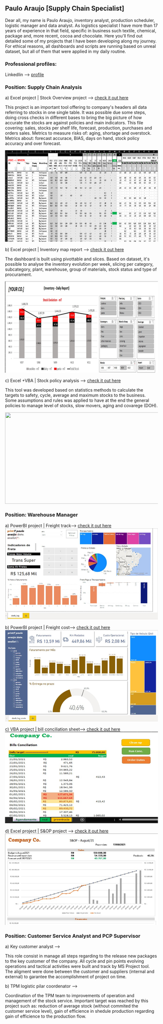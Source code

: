## Paulo Araujo [Supply Chain Specialist]

Dear all, my name is Paulo Araujo, inventory analyst, production scheduler, logistic manager and data analyst. As logistics specialist I have more than 17 years of experience in that field, specific in business such textile, chemical, package and, more recent, cocoa and chocolate.
Here you'll find out detailed some of my projects that I have been developing along my journey. For ethical reasons, all dashboards and scripts are running based on unreal dataset, but all of them that were applied in my daily routine.

### Professional profiles:

<p>LinkedIin --> <a href='https://www.linkedin.com/in/paulo-ara%C3%BAjolog%C3%ADstica/' target="_blank">profile</a></p>

### Position: Supply Chain Analysis

a) Excel project | Stock Overview project --> <a href="https://docs.google.com/spreadsheets/d/1cl8EQZE5jI7y1GlsR54c0394OFJGSlnE/edit?gid=1629559459#gid=1629559459" download>check it out here</a>

<p>This project is an important tool offering to company's headers all data referring to stocks in one single table. It was possible due some steps, doing cross checks in different bases to bring the big picture of how accurate the stocks are against policies and main indicators. This file covering: sales, stocks per shelf life, forecast, production, purchases and orders sales. Metrics to measure risks of: aging, shortage and overstock. Metrics about: forecast accurace, BIAS, days on hand, stock policy accuracy and over forecast.</p> 
<img src="https://github.com/paulohlaraujo/files/blob/40f1ea9eaff2e03c7d9798768eb12c47da9720af/stockoverviewFIG.png" width="650" height="300" /></a>

b) Excel project | Inventory map report -->
<a href="https://docs.google.com/spreadsheets/d/1DFB-bpMFyJ34fwCafh59HYLTNfvA9tma/edit?usp=drive_link&ouid=104409686174188673006&rtpof=true&sd=true" target="_blank">check it out here</a>

<p>The dashboard is built using pivottable and slices. Based on dataset, it's possible to analyse the inventory evolution per week, slicing per category, subcategory, plant, warehouse, group of materials, stock status and type of procurament.</p> 
<img src="https://github.com/paulohlaraujo/files/blob/6d89b9f7c97b24e76665aed0123be6a65be9d51d/dash%20weekly%20report.jpg" width="650" height="300" />

c) Excel +VBA | Stock policy analysis -->
<a href="https://drive.google.com/file/d/1BUOtSnE7dGrTHypp1GqBEQwsUmO5ETtr/view?usp=sharing" target="_blank">check it out here</a>

<p>This tool was developed based on statistics methods to calculate the targets to safety, cycle, average and maximum stocks to the business. Some assumptions and rules was applied to have at the end the general policies to manage level of stocks, slow movers, aging and covarege (DOH).</p> 
<img src="https://github.com/paulohlaraujo/files/blob/main/stock%20policy.jpg" width="650" height="300" />


### Position: Warehouse Manager

a) PowerBI project | Freight track-->
<a href="https://drive.google.com/file/d/1Fyhk6l-QO-lDlGFEeomt_fi7L5b4yGEf/view?usp=drive_link" target="_blank">check it out here</a>
<img src="https://github.com/paulohlaraujo/files/blob/b3314f3632a513e7219c1397263db581ce1b502d/powerbi_dash.jpg" width="650" height="300" />

b) PowerBI project | Freight cost-->
<a href="https://drive.google.com/file/d/1LFGmad7TGyN8hK6IPmYPx78lo4dhBVNm/view?usp=drive_link" target="_blank">check it out here</a>
<img src="https://github.com/paulohlaraujo/files/blob/b3314f3632a513e7219c1397263db581ce1b502d/powerbi_freight.jpg" width="650" height="300" />

c) VBA project | bill conciliation sheet-->
<a href="https://docs.google.com/spreadsheets/d/1_pFXdPtZA_BjwU-Te1tLgxaukd5xA6w9/edit?usp=drive_link&ouid=104409686174188673006&rtpof=true&sd=true" target="_blank">check it out here</a>
<img src="https://github.com/paulohlaraujo/files/blob/7c78928a60ffca1eff2d3317d3ef6b7338a2e2b2/conciliation.jpg" width="650" height="300" />

d) Excel project | S&OP project -->
<a href="https://docs.google.com/spreadsheets/d/1rEp95gUHeu7pE9H6Tp7Z29fjWkbM2Gu6/edit?usp=drive_link&ouid=104409686174188673006&rtpof=true&sd=true" target="_blank">check it out here</a>
<img src="https://github.com/paulohlaraujo/files/blob/8e3935121020fe41b78856ffe124af89018d59f7/sop.jpg" width="650" height="300" />

### Position: Customer Service Analyst and PCP Supervisor

a) Key customer analyst -->
<p>This role consist in manage all steps regarding to the release new packages to the key customer of the company. All cycle and pin points evolving operations and tactical activities were built and track by MS Project tool.
The aligment were done between the customer and suppliers (internal and external) to garantee the accomplishment of project on time.</p>

b) TPM logistic pilar coordenator -->
<p>Coordination of the TPM team to improvements of operation and management of the stock service. Important target was reached by this project such as: reduction of average stock (without commited the customer service level), gain of efficience in shedule production regarding gain of efficience to the production flow.</p>



